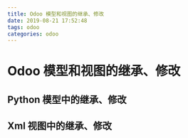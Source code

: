 ```yaml
---
title: Odoo 模型和视图的继承、修改
date: 2019-08-21 17:52:48
tags: odoo
categories: odoo
---
```


# Odoo 模型和视图的继承、修改

## Python 模型中的继承、修改

## Xml 视图中的继承、修改